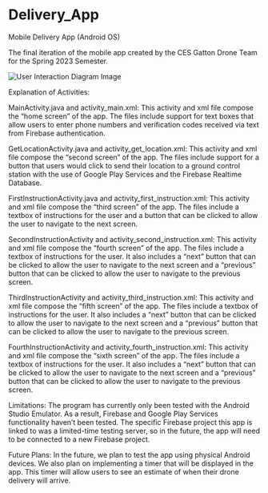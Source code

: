 # Delivery_App

Mobile Delivery App (Android OS)

The final iteration of the mobile app created by the CES Gatton Drone Team for the Spring 2023 Semester.

![User Interaction Diagram Image](https://user-images.githubusercontent.com/119607307/235077099-f9758673-be9a-4432-a9f2-0a726827e9b5.jpg)


Explanation of Activities:

MainActivity.java and activity_main.xml:
This activity and xml file compose the “home screen” of the app. The files include support for text boxes that allow users to enter phone numbers and verification codes received via text from Firebase authentication. 

GetLocationActivity.java and activity_get_location.xml:
This activity and xml file compose the “second screen” of the app. The files include support for a button that users would click to send their location to a ground control station with the use of Google Play Services and the Firebase Realtime Database.

FirstInstructionActivity.java and activity_first_instruction.xml:
This activity and xml file compose the “third screen” of the app. The files include a textbox of instructions for the user and a button that can be clicked to allow the user to navigate to the next screen.

SecondInstructionActivity and activity_second_instruction.xml:
This activity and xml file compose the “fourth screen” of the app. The files include a textbox of instructions for the user. It also includes a “next” button that can be clicked to allow the user to navigate to the next screen and a “previous” button that can be clicked to allow the user to navigate to the previous screen.

ThirdInstructionActivity and activity_third_instruction.xml:
This activity and xml file compose the “fifth screen” of the app. The files include a textbox of instructions for the user. It also includes a “next” button that can be clicked to allow the user to navigate to the next screen and a “previous” button that can be clicked to allow the user to navigate to the previous screen.

FourthInstructionActivity and activity_fourth_instruction.xml:
This activity and xml file compose the “sixth screen” of the app. The files include a textbox of instructions for the user. It also includes a “next” button that can be clicked to allow the user to navigate to the next screen and a “previous” button that can be clicked to allow the user to navigate to the previous screen.

Limitations: 
The program has currently only been tested with the Android Studio Emulator. As a result, Firebase and Google Play Services functionality haven’t been tested. The specific Firebase project this app is linked to was a limited-time testing server, so in the future, the app will need to be connected to a new Firebase project. 

Future Plans:
In the future, we plan to test the app using physical Android devices. We also plan on implementing a timer that will be displayed in the app. This timer will allow users to see an estimate of when their drone delivery will arrive. 
